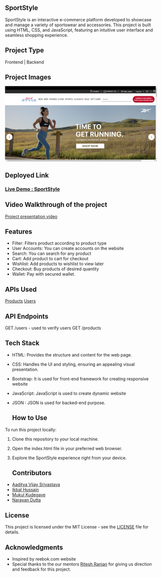 ## SportStyle

SportStyle is an interactive e-commerce platform developed to showcase and manage a variety of sportswear and accessories. This project is built using HTML, CSS, and JavaScript, featuring an intuitive user interface and seamless shopping experience.

## Project Type
Frontend | Backend

## Project Images
![image](https://github.com/ikbal-hussain/Amendment-APIs_027/blob/main/assests/SportStyle%20page.png)
## Deployed Link
<h3><a href="https://sportstyle-reebok-inspired.netlify.app/">Live Demo : SportStyle</a></h3>


## Video Walkthrough of the project
<a href="https://youtu.be/ZKKcBcCgdS8">Project
presentation video</a>

## Features
- Filter: Filters product according to product type
- User Accounts: You can create accounts on the website
- Search: You can search for any product
- Cart: Add product to cart for checkout
- Wishlist: Add products to wishlist to view later
- Checkout: Buy products of desired quantity
- Wallet: Pay with secured wallet. 





## APIs Used
[Products](https://mock-reebok-api.onrender.com/products)
[Users](https://mock-reebok-api.onrender.com/users)

## API Endpoints
GET /users - used to verify users
GET /products


## Tech Stack

  - HTML: Provides the structure and content for the web page.
  - CSS: Handles the UI and styling, ensuring an appealing visual presentation.
  - Bootstrap: It is used for front-end framework for creating
responsive website
  - JavaScript: JavaScript is used to create dynamic website
  - JSON : JSON is used for backed-end purpose.

    ## How to Use

To run this project locally:

  1. Clone this repository to your local machine.
  2. Open the index.html file in your preferred web browser.
  3. Explore the SportStyle experience right from your device.

     ## Contributors
     
  - <a href="https://github.com/Aadvi">Aaditya Vijay Srivastava</a>
  - <a href="https://github.com/ikbal-hussain">Ikbal Hussain</a>
  - <a href="https://github.com/Mukul-kudegave">Mukul Kudegave</a>
  - <a href="https://github.com/imrayn06">Narayan Dutta</a>

  
## License

  This project is licensed under the MIT License - see the [LICENSE](LICENSE) file for details.

## Acknowledgments

  - Inspired by reebok.com website
  - Special thanks to the our mentors <a href="https://github.com/RANJAN-ritesh">Ritesh Ranjan</a>
for giving us direction and feedback for this project.

